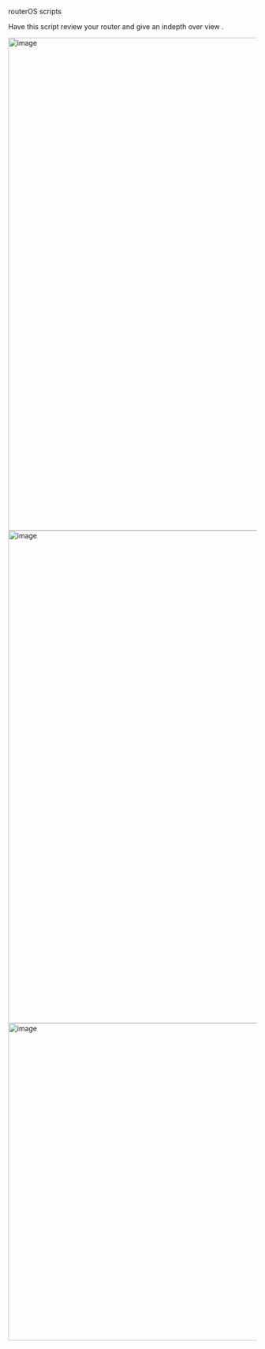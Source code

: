 routerOS scripts 

Have this script review your router and give an indepth over view . 

<img width="1020" height="1000" alt="image" src="https://github.com/user-attachments/assets/e45826ef-3996-4bd8-9759-1c75063c4afd" />


<img width="980" height="1000" alt="image" src="https://github.com/user-attachments/assets/6dc6da37-31f5-4b2b-984b-a69f55790fb8" />

<img width="1380" height="644" alt="image" src="https://github.com/user-attachments/assets/f945355f-be35-49ad-b293-03310b892708" />

